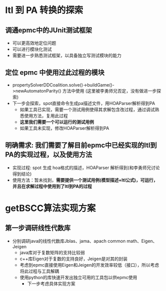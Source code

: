 # ltl 到 PA 转换的探索
## 调通epmc中的JUnit测试框架
- 可以更高效地定位问题
- 可以进行模块化测试
- 需要进一步熟悉测试框架，以具备独立写测试模块的能力
## 定位 epmc 中使用过此过程的模块
- propertySolverDDCoalition.solve()->buildGame()->newAutomatonParity() 方法中使用 (这里被李勇师兄否定，没有做进一步探索)
- 下一步会探索，spot直接命令生成pa描述文件，用HOAParser解析得到PA
    - 如果工具已实现，需要一个测试用例使得其求解包含改过程，通过调试熟悉使用方法，复用此过程
    - **这里我们需要一个可以运行的测试用例**
    - 如果工具未实现，修改HOAParser解析得到PA
## 明确需求: 我们需要了解目前epmc中已经实现的ltl到PA的实现过程，以及使用方法
- 实现过程: spot 生成 hoa格式的描述，HOAParser 解析得到(和李勇师兄讨论得到结论)
- 使用方法：暂未找到，**需要提供一个测试用例(模型描述+ltl公式)，可运行，并且在求解过程中使用到了ltl到PA的过程**


# getBSCC算法实现方案
## 第一步调研线性代数库
- 分别调研java的线性代数库Jblas、jama、apach common math、Eigen、Jeigen
    - java库对于复数矩阵的支持比较弱
    - c++库Eigen对于复数的支持良好，Jeigen是对其的封装 
    - 考虑到epmc直接使用Eigen和Jeigen的开发效率较低（接口），所以考虑将此过程与工具解耦
    - 使用python的库快速开发出独立可用的工具包以供epmc使用
        - 下一步考虑具体实现方案 

